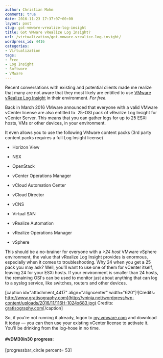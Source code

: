 ```yaml
---
author: Christian Mohn
comments: true
date: 2016-11-23 17:37:07+00:00
layout: post
slug: got-vmware-vrealize-log-insight
title: Got VMware vRealize Log Insight?
url: /virtualization/got-vmware-vrealize-log-insight/
wordpress_id: 4416
categories:
- Virtualization
tags:
- Free
- Log Insight
- Software
- VMware
---
```


Recent conversations with existing and potential clients made me realize that many are not aware that they most likely are entitled to use [VMware vRealize Log Insight](http://www.vmware.com/products/vrealize-log-insight.html) in their environment. _For free._

Back in March 2016 VMware announced that everyone with a valid VMware vCenter license are also entitled to  25-OSI pack of vRealize Log Insight for vCenter Server. This means that you can gather logs for up to 25 ESXi hosts, VMs or other devices, in your environment.
<!--more-->

It even allows you to use the following VMware content packs (3rd party content packs requires a full Log Insight license)





  * Horizon View


  * NSX


  * OpenStack


  * vCenter Operations Manager


  * vCloud Automation Center


  * vCloud Director


  * vCNS


  * Virtual SAN


  * vRealize Automation


  * vRealize Operations Manager


  * vSphere



This should be a no-brainer for everyone with a _>24 host_ VMware vSphere environment, the value that vRealize Log Insight provides is enormous, especially when it comes to troubleshooting. Why 24 when you get a 25 pack you may ask? Well, you'll want to use one of them for vCenter itself, leaving 24 for your ESXi hosts. If your environment is smaller than 24 hosts, the remaining OSI's can be used to monitor just about anything that can log to a syslog service, like switches, routers and other devices.

[caption id="attachment_4417" align="aligncenter" width="620"]![Credits: http://www.gratisography.com](http://vninja.net/wordpress/wp-content/uploads/2016/11/116H-1024x683.jpg) Credits: [gratisography.com](http://www.gratisography.com)[/caption]

So, if you're not running it already, logon to [my.vmware.com](https://my.vmware.com) and download it today — you can then use your existing vCenter license to activate it. You'll be drinking from the log-hose in no time.





#### #vDM30in30 progress:
[progressbar_circle percent= 53]
